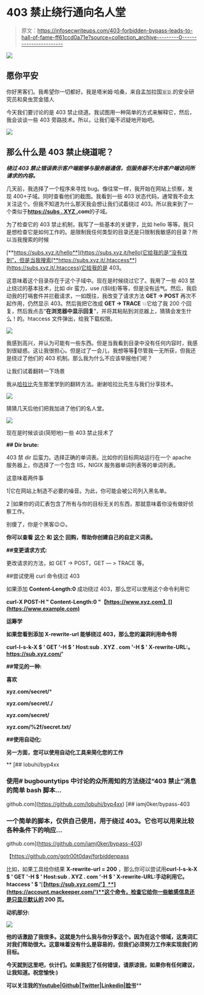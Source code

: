 # 403 禁止绕行通向名人堂

> 原文：<https://infosecwriteups.com/403-forbidden-bypass-leads-to-hall-of-fame-ff61ccd0a71e?source=collection_archive---------0----------------------->

![](img/b8df672c2356de4a7504898f8c3d072d.png)

## 愿你平安

你好黑客们。我希望你一切都好。我是塔米姆·哈桑，来自孟加拉国🇧🇩.的安全研究员和臭虫赏金猎人

今天我们要讨论的是 403 禁止绕道。我试图用一种简单的方式来解释它，然后，我会谈谈一些 403 旁路技术。所以，让我们毫不迟疑地开始吧。

![](img/3bc6703af0942419733d1c78ab1d5548.png)

## 那么什么是 403 禁止绕道呢？

***绕过 403 禁止错误表示客户端能够与服务器通信，但服务器不允许客户端访问所请求的内容。***

几天前，我选择了一个程序来寻找 bug。像往常一样，我开始在网站上侦察，发现 400+子域。同时查看他们的截图。我看到一些 403 状态代码，通常我不会太关注这个。但我不知道为什么那天我会想让我们试着绕过 403。所以我来到了一个类似于[**https://subs . XYZ .**](https://subs.xyz.it)**com**的子域。

为了检查它的 403 禁止机制，我写了一些基本的关键字，比如 hello 等等。我只是想检查它是如何工作的。是限制我任何类型的目录还是只限制我敏感的目录？所以当我搜索的时候

[**https://subs.xyz.it/hello**](https://subs.xyz.it/hello)它给我的是“没有找到”，但是当我搜索[**https://subs.xyz.it/.htaccess**](https://subs.xyz.it/.htaccess)它给我的是 403。

这意味着这个目录存在于这个子域中。现在是时候绕过它了。我用了一些 403 禁止绕过的基本技术，比如 dir 蛮力，use /(斜线)等等，但是没有运气。然后，我启动我的打嗝套件并拦截请求，一如既往，我改变了请求方法 **GET → POST** 再次不起作用，仍然显示 403。然后我把它改成 **GET → TRACE** 💥它给了我 200 个回复，然后我点击“**在浏览器中显示回复**”，并将其粘贴到浏览器上，猜猜会发生什么！的。htaccess 文件弹出，给我下载权限。

![](img/bff29158a67d395af090125e8ca1e334.png)

我感到高兴，并认为可能有一些东西。但是当我看到目录中没有任何内容时，我感到很疑惑。这让我很担心。但是过了一会儿，我想等等🤔尽管我一无所获，但我还是绕过了他们的 403 机制。那么我为什么不应该举报他们呢？

让我们试着翻转一下场景

我从[哈拉比](https://ahmdhalabi.medium.com/)先生那里学到的翻转方法。谢谢哈拉比先生与我们分享技术。

![](img/eb66739b250b9d3b23be17b33f371285.png)

猜猜几天后他们把我加进了他们的名人堂。

![](img/d032c6857ba50b190ba802a8d25234a8.png)

现在是时候谈谈(简短地)一些 403 禁止技术了

**## Dir brute:**

403 禁 dir 后蛮力。选择正确的单词表。比如你的目标网站运行在一个 apache 服务器上，你选择了一个包含 IIS，NIGIX 服务器单词列表等的单词列表。

这意味着两件事

1|它在网站上制造不必要的噪音。为此，你可能会被公司列入黑名单。

2 |如果你的词汇表包含了所有与你的目标无关的东西，那就意味着你没有做好侦察工作。

别傻了，你是个黑客😉😉。

**你可以查看** [**这个**](https://github.com/tamimhasan404/Wordlist404) **和** [**这个**](https://github.com/tamimhasan404/Chart-Of-Wordlist) **回购，帮助你创建自己的自定义词表。**

**##变更请求方式:**

更改请求的方法，如 GET → POST，GET — > TRACE 等。

##尝试使用 curl 命令绕过 403

如果添加 **Content-Length:0** 成功绕过 403，那么您可以使用这个命令利用它

**curl-X POST-H " Content-Length:0 "【https://www.xyz.com】[](https://www.example.com)**

**运筹学**

**如果您看到添加 X-rewrite-url 能够绕过 403，那么您的漏洞利用命令将**

**curl-I-s-k-X $ ' GET '-H $ ' Host:sub . XYZ . com '-H $ ' X-rewrite-URL:。https://sub.xyz.com/'**

****##常见的一种:****

**喜欢**

****xyz.com/secret/*****

****xyz.com/secret/./****

****xyz.com/secret/****

****xyz.com/%2f/secret.txt/****

****##使用自动化:****

**另一方面，您可以使用自动化工具来简化您的工作**

**[](https://github.com/lobuhi/byp4xx) [## lobuhi/byp4xx

### 使用# bugbountytips 中讨论的众所周知的方法绕过“403 禁止”消息的简单 bash 脚本…

github.com](https://github.com/lobuhi/byp4xx) [](https://github.com/iamj0ker/bypass-403) [## iamj0ker/bypass-403

### 一个简单的脚本，仅供自己使用，用于绕过 403。它也可以用来比较各种条件下的响应…

github.com](https://github.com/iamj0ker/bypass-403) 

【https://github.com/gotr00t0day/forbiddenpass 

比如，如果工具给你结果 **X-rewrite-url = 200** ，那么你可以尝试用**curl-I-s-k-X $ ' GET '-H $ ' Host:sub . XYZ . com '-H $ ' X-rewrite-URL:手动利用它。htaccess ' $ '**[**【https://sub.xyz.com/'】**](https://account.mackeeper.com/')**这个命令，检查它给你一些敏感信息还是只显示默认的 200 页。**

****动机部分:****

**![](img/4f85009414a5c8f21a53d48be8257989.png)**

**他的话激励了我很多。这就是为什么我与你分享这个。因为在这个领域，这类词汇对我们帮助很大。这意味着没有什么是容易的，但我们必须努力工作来实现我们的目标。**

**今天就到这里吧，伙计们。如果我犯了任何错误，请原谅我，如果你有任何建议，让我知道。祝您愉快:)**

****可以关注我的**[**Youtube**](https://www.youtube.com/c/HackoMedia404)**|**[**Github**](https://github.com/tamimhasan404)**|**[**Twitter**](https://twitter.com/tamimhasan404)**|**[**Linkedin**](https://www.linkedin.com/in/tamimhasan404/)|[**脸书**](https://www.facebook.com/tamimhasan404)****